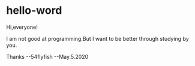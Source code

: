 # hello-word

Hi,everyone!

I am not good at programming.But I want to be better through studying by you.

Thanks
                                                           --54flyfish
                                                           --May.5.2020
